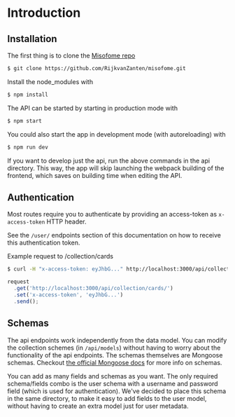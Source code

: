 # Introduction

## Installation
The first thing is to clone the [Misofome repo](https://github.com/RijkvanZanten/misofome)

```bash
$ git clone https://github.com/RijkvanZanten/misofome.git
```

Install the node_modules with
```bash
$ npm install
```

The API can be started by starting in production mode with
```bash
$ npm start
```

You could also start the app in development mode (with autoreloading) with
```bash
$ npm run dev
```

If you want to develop just the api, run the above commands in the api directory. This way, the app will skip launching the webpack building of the frontend, which saves on building time when editing the API.

## Authentication
Most routes require you to authenticate by providing an access-token as `x-access-token` HTTP header.

See the `/user/` endpoints section of this documentation on how to receive this authentication token.

Example request to /collection/cards
```bash
$ curl -H "x-access-token: eyJhbG..." http://localhost:3000/api/collection/cards/
```

```js
request
  .get('http://localhost:3000/api/collection/cards/')
  .set('x-access-token', 'eyJhbG...')
  .send();
```

## Schemas
The api endpoints work independently from the data model. You can modify the collection schemes (in `/api/models`) without having to worry about the functionality of the api endpoints. The schemas themselves are Mongoose schemas. Checkout [the official Mongoose docs](http://mongoosejs.com/docs/guide.html) for more info on schemas.

You can add as many fields and schemas as you want. The only required schema/fields combo is the user schema with a username and password field (which is used for authentication). We've decided to place this schema in the same directory, to make it easy to add fields to the user model, without having to create an extra model just for user metadata.
